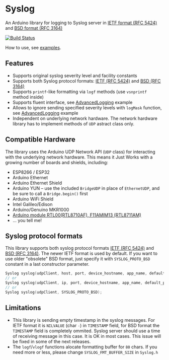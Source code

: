# Syslog
An Arduino library for logging to Syslog server in [IETF format (RFC 5424)](https://tools.ietf.org/html/rfc5424) and
[BSD format (RFC 3164)](https://tools.ietf.org/html/rfc3164)

[![Build Status](https://travis-ci.org/arcao/Syslog.svg?branch=master)](https://travis-ci.org/arcao/Syslog)

How to use, see [examples](https://github.com/arcao/Syslog/tree/master/examples).

## Features
 - Supports original syslog severity level and facility constants
 - Supports both Syslog protocol formats: [IETF (RFC 5424)](https://tools.ietf.org/html/rfc5424) and
[BSD (RFC 3164)](https://tools.ietf.org/html/rfc3164)
 - Supports `printf`-like formatting via `logf` methods (use `vsnprintf` method
   inside)
 - Supports fluent interface, see [AdvancedLogging](https://github.com/arcao/Syslog/blob/master/examples/AdvancedLogging/AdvancedLogging.ino)
   example
 - Allows to ignore sending specified severity levels with `logMask` function, see [AdvancedLogging](https://github.com/arcao/Syslog/blob/master/examples/AdvancedLogging/AdvancedLogging.ino)
   example
 - Independent on underlying network hardware. The network hardware library has
   to implement methods of `UDP` astract class only.

## Compatible Hardware
The library uses the Arduino UDP Network API (`UDP` class) for interacting with 
the underlying network hardware. This means it Just Works with a growing number
of boards and shields, including:

 - ESP8266 / ESP32
 - Arduino Ethernet
 - Arduino Ethernet Shield
 - Arduino YUN – use the included `BridgeUDP` in place of `EthernetUDP`, and
   be sure to call a `Bridge.begin()` first
 - Arduino WiFi Shield
 - Intel Galileo/Edison
 - Arduino/Genuino MKR1000
 - [Arduino module RTL00(RTL8710AF), F11AMIM13 (RTL8711AM)](https://github.com/pvvx/RtlDuino)
 - ... you tell me!

## Syslog protocol formats
This library supports both syslog protocol formats [IETF (RFC 5424)](https://tools.ietf.org/html/rfc5424) and
[BSD (RFC 3164)](https://tools.ietf.org/html/rfc3164). The newer IETF format is 
used by default. If you want to use older "obsolete" BSD format, just specify it
with `SYSLOG_PROTO_BSD` constant in a last constructor parameter.

```c
Syslog syslog(udpClient, host, port, device_hostname, app_name, default_priority, SYSLOG_PROTO_BSD);
// or
Syslog syslog(udpClient, ip, port, device_hostname, app_name, default_priority, SYSLOG_PROTO_BSD);
// or
Syslog syslog(udpClient, SYSLOG_PROTO_BSD);
```

## Limitations
 - This library is sending empty timestamp in the syslog messages. For IETF 
   format it is `NILVALUE` (char `-`) in `TIMESTAMP` field, for BSD format the 
   `TIMESTAMP` field is completely ommited. Syslog server should use a time
   of receiving message in this case. It is OK in most cases. This issue will be
   fixed in some of the next releases.
 - The `logf`/`vlogf` functions alocate formatting buffer for `80` chars. If you
   need more or less, please change `SYSLOG_FMT_BUFFER_SIZE` in `Syslog.h`
